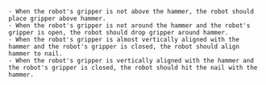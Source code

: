 
    - When the robot's gripper is not above the hammer, the robot should place gripper above hammer.
    - When the robot's gripper is not around the hammer and the robot's gripper is open, the robot should drop gripper around hammer.
    - When the robot's gripper is almost vertically aligned with the hammer and the robot's gripper is closed, the robot should align hammer to nail.
    - When the robot's gripper is vertically aligned with the hammer and the robot's gripper is closed, the robot should hit the nail with the hammer.
